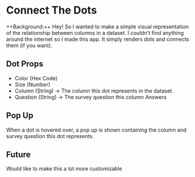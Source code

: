 # Connect The Dots

++Background:++ Hey! So I wanted to make a simple visual representation of the relationship between columns in a dataset. I couldn't find anything around the internet so I made this app. It simply renders
dots and connects them (if you want).

## Dot Props

- Color (Hex Code)
- Size (Number)
- Column (String) -> The column this dot represents in the dataset.
- Question (String) -> The survey question this column Answers

## Pop Up

When a dot is hovered over, a pop up is shown containing the column and survey question this dot represents.

## Future

Would like to make this a lot more customizable

